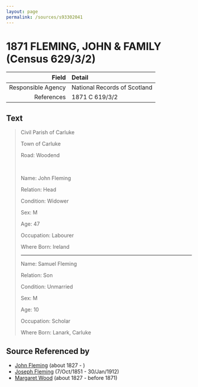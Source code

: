 ```yaml
---
layout: page
permalink: /sources/s93302041
---
```


# 1871 FLEMING, JOHN & FAMILY (Census 629/3/2)

Field | Detail
---:|:---
Responsible Agency | National Records of Scotland
References | 1871 C 619/3/2

## Text

> Civil Parish of Carluke
>
> Town of Carluke
>
> Road: Woodend
>
> <br/>
>
> Name: John Fleming
>
> Relation: Head
>
> Condition: Widower
>
> Sex: M
>
> Age: 47
>
> Occupation: Labourer
>
> Where Born: Ireland
>
> ---
>
> Name: Samuel Fleming
>
> Relation: Son
>
> Condition: Unmarried
>
> Sex: M
>
> Age: 10
>
> Occupation: Scholar
>
> Where Born: Lanark, Carluke
>

## Source Referenced by

* [John Fleming](../people/@39983533@-john-fleming-b1827-d.md) (about 1827 - )
* [Joseph Fleming](../people/@57117702@-joseph-fleming-b1851-10-7-d1912-1-30.md) (7/Oct/1851 - 30/Jan/1912)
* [Margaret Wood](../people/@50500805@-margaret-wood-b1827-d1871.md) (about 1827 - before 1871)
